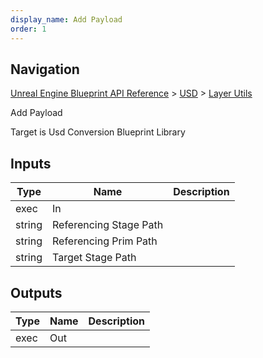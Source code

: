 ```yaml
---
display_name: Add Payload
order: 1
---
```

## Navigation

[Unreal Engine Blueprint API Reference](https://dev.epicgames.com/documentation/en-us/unreal-engine/BlueprintAPI) > [USD](https://dev.epicgames.com/documentation/en-us/unreal-engine/BlueprintAPI/USD) > [Layer Utils](https://dev.epicgames.com/documentation/en-us/unreal-engine/BlueprintAPI/USD/LayerUtils)

Add Payload

Target is Usd Conversion Blueprint Library

## Inputs

| Type | Name | Description |
| --- | --- | --- |
| exec | In |  |
| string | Referencing Stage Path |  |
| string | Referencing Prim Path |  |
| string | Target Stage Path |  |

## Outputs

| Type | Name | Description |
| --- | --- | --- |
| exec | Out |  |

